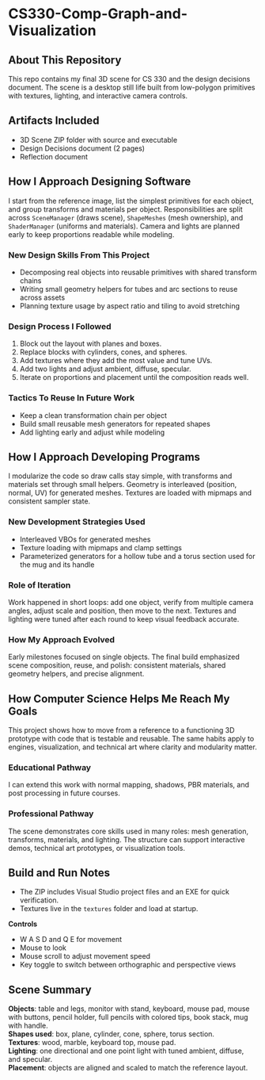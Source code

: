 # CS330-Comp-Graph-and-Visualization

## About This Repository
This repo contains my final 3D scene for CS 330 and the design decisions document. The scene is a desktop still life built from low-polygon primitives with textures, lighting, and interactive camera controls.

## Artifacts Included
- 3D Scene ZIP folder with source and executable
- Design Decisions document (2 pages)
- Reflection document

## How I Approach Designing Software
I start from the reference image, list the simplest primitives for each object, and group transforms and materials per object. Responsibilities are split across `SceneManager` (draws scene), `ShapeMeshes` (mesh ownership), and `ShaderManager` (uniforms and materials). Camera and lights are planned early to keep proportions readable while modeling.

### New Design Skills From This Project
- Decomposing real objects into reusable primitives with shared transform chains
- Writing small geometry helpers for tubes and arc sections to reuse across assets
- Planning texture usage by aspect ratio and tiling to avoid stretching

### Design Process I Followed
1. Block out the layout with planes and boxes.
2. Replace blocks with cylinders, cones, and spheres.
3. Add textures where they add the most value and tune UVs.
4. Add two lights and adjust ambient, diffuse, specular.
5. Iterate on proportions and placement until the composition reads well.

### Tactics To Reuse In Future Work
- Keep a clean transformation chain per object
- Build small reusable mesh generators for repeated shapes
- Add lighting early and adjust while modeling

## How I Approach Developing Programs
I modularize the code so draw calls stay simple, with transforms and materials set through small helpers. Geometry is interleaved (position, normal, UV) for generated meshes. Textures are loaded with mipmaps and consistent sampler state.

### New Development Strategies Used
- Interleaved VBOs for generated meshes
- Texture loading with mipmaps and clamp settings
- Parameterized generators for a hollow tube and a torus section used for the mug and its handle

### Role of Iteration
Work happened in short loops: add one object, verify from multiple camera angles, adjust scale and position, then move to the next. Textures and lighting were tuned after each round to keep visual feedback accurate.

### How My Approach Evolved
Early milestones focused on single objects. The final build emphasized scene composition, reuse, and polish: consistent materials, shared geometry helpers, and precise alignment.

## How Computer Science Helps Me Reach My Goals
This project shows how to move from a reference to a functioning 3D prototype with code that is testable and reusable. The same habits apply to engines, visualization, and technical art where clarity and modularity matter.

### Educational Pathway
I can extend this work with normal mapping, shadows, PBR materials, and post processing in future courses.

### Professional Pathway
The scene demonstrates core skills used in many roles: mesh generation, transforms, materials, and lighting. The structure can support interactive demos, technical art prototypes, or visualization tools.

## Build and Run Notes
- The ZIP includes Visual Studio project files and an EXE for quick verification.
- Textures live in the `textures` folder and load at startup.

**Controls**
- W A S D and Q E for movement
- Mouse to look
- Mouse scroll to adjust movement speed
- Key toggle to switch between orthographic and perspective views

## Scene Summary
**Objects**: table and legs, monitor with stand, keyboard, mouse pad, mouse with buttons, pencil holder, full pencils with colored tips, book stack, mug with handle.  
**Shapes used**: box, plane, cylinder, cone, sphere, torus section.  
**Textures**: wood, marble, keyboard top, mouse pad.  
**Lighting**: one directional and one point light with tuned ambient, diffuse, and specular.  
**Placement**: objects are aligned and scaled to match the reference layout.
